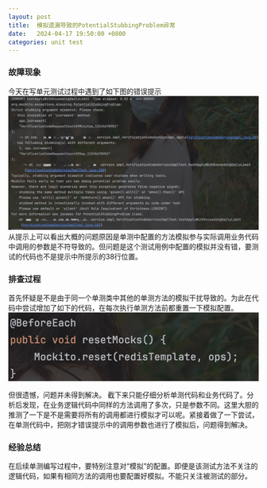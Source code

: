 ```yaml
---
layout: post
title:  模拟遗漏导致的PotentialStubbingProblem异常
date:   2024-04-17 19:50:00 +0800
categories: unit test
---
```

### 故障现象
今天在写单元测试过程中遇到了如下图的错误提示
![单测报错](https://github.com/liuhaoduoduo/liuhaoduoduo.github.io/raw/main/images/240417195000.png)
从提示上可以看出大概的问题原因是单测中配置的方法模拟参与实际调用业务代码中调用的参数是不符导致的。但问题是这个测试用例中配置的模拟并没有错，要测试的代码也不是提示中所提示的38行位置。
### 排查过程
首先怀疑是不是由于同一个单测类中其他的单测方法的模拟干扰导致的。为此在代码中尝试增加了如下的代码，在每次执行单测方法前都重置一下模拟配置。
![模拟重置](https://github.com/liuhaoduoduo/liuhaoduoduo.github.io/raw/main/images/240417195500.png)

但很遗憾，问题并未得到解决。
截下来只能仔细分析单测代码和业务代码了。分析后发现，在业务逻辑代码中同样的方法调用了多次，只是参数不同。这里大胆的推测了一下是不是需要将所有的调用都进行模拟才可以呢。紧接着做了一下尝试，在单测代码中，把刚才错误提示中的调用参数也进行了模拟后，问题得到解决。
### 经验总结
在后续单测编写过程中，要特别注意对“模拟”的配置。即便是该测试方法不关注的逻辑代码，如果有相同方法的调用也要配置好模拟。不能只关注被测试的部分。


